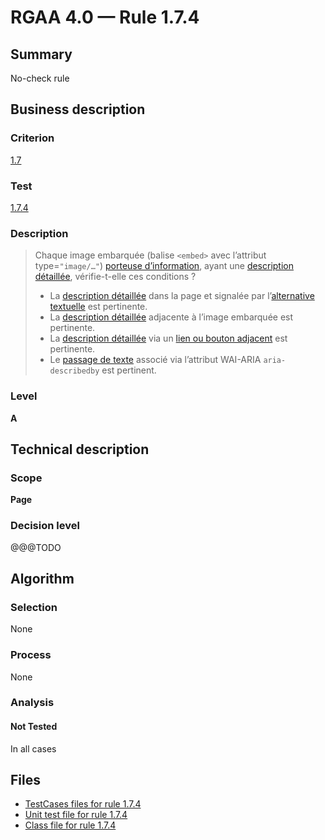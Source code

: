 # RGAA 4.0 — Rule 1.7.4

## Summary

No-check rule

## Business description

### Criterion

[1.7](https://www.numerique.gouv.fr/publications/rgaa-accessibilite/methode/criteres/#crit-1-7)

### Test

[1.7.4](https://www.numerique.gouv.fr/publications/rgaa-accessibilite/methode/criteres/#test-1-7-4)

### Description

> Chaque image embarquée (balise `<embed>` avec l’attribut type=`"image/…"`) [porteuse d’information](https://www.numerique.gouv.fr/publications/rgaa-accessibilite/methode/glossaire/#image-porteuse-d-information), ayant une [description détaillée](https://www.numerique.gouv.fr/publications/rgaa-accessibilite/methode/glossaire/#description-detaillee-image), vérifie-t-elle ces conditions ?
> 
> * La [description détaillée](https://www.numerique.gouv.fr/publications/rgaa-accessibilite/methode/glossaire/#description-detaillee-image) dans la page et signalée par l’[alternative textuelle](https://www.numerique.gouv.fr/publications/rgaa-accessibilite/methode/glossaire/#alternative-textuelle-image) est pertinente.
> * La [description détaillée](https://www.numerique.gouv.fr/publications/rgaa-accessibilite/methode/glossaire/#description-detaillee-image) adjacente à l’image embarquée est pertinente.
> * La [description détaillée](https://www.numerique.gouv.fr/publications/rgaa-accessibilite/methode/glossaire/#description-detaillee-image) via un [lien ou bouton adjacent](https://www.numerique.gouv.fr/publications/rgaa-accessibilite/methode/glossaire/#lien-ou-bouton-adjacent) est pertinente.
> * Le [passage de texte](https://www.numerique.gouv.fr/publications/rgaa-accessibilite/methode/glossaire/#passage-de-texte-lie-par-aria-labelledby-ou-aria-describedby) associé via l’attribut WAI-ARIA `aria-describedby` est pertinent.

### Level

**A**


## Technical description

### Scope

**Page**

### Decision level

@@@TODO


## Algorithm

### Selection

None

### Process

None

### Analysis

#### Not Tested

In all cases


## Files

- [TestCases files for rule 1.7.4](https://gitlab.com/asqatasun/Asqatasun/-/tree/master/rules/rules-rgaa4.0/src/test/resources/testcases/rgaa40/Rgaa40Rule010704/)
- [Unit test file for rule 1.7.4](https://gitlab.com/asqatasun/Asqatasun/-/blob/master/rules/rules-rgaa4.0/src/test/java/org/asqatasun/rules/rgaa40/Rgaa40Rule010704Test.java)
- [Class file for rule 1.7.4](https://gitlab.com/asqatasun/Asqatasun/-/blob/master/rules/rules-rgaa4.0/src/main/java/org/asqatasun/rules/rgaa40/Rgaa40Rule010704.java)


